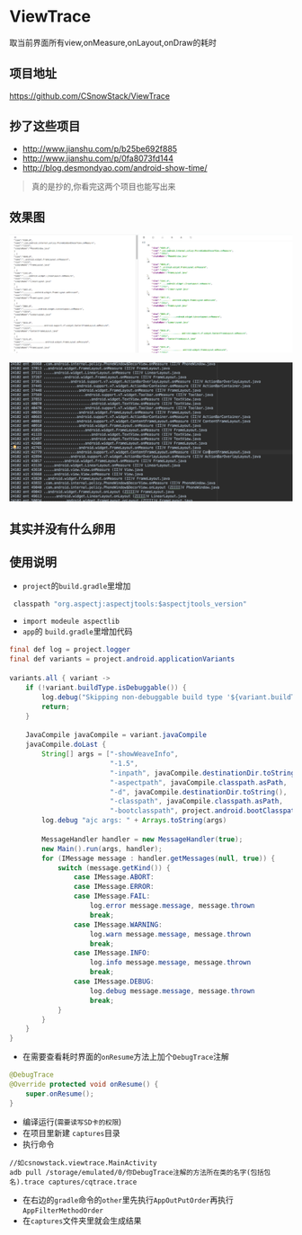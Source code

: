 # ViewTrace
取当前界面所有view,onMeasure,onLayout,onDraw的耗时

## 项目地址
https://github.com/CSnowStack/ViewTrace

## 抄了这些项目
- http://www.jianshu.com/p/b25be692f885
- http://www.jianshu.com/p/0fa8073fd144
- http://blog.desmondyao.com/android-show-time/
> 真的是抄的,你看完这两个项目也能写出来

## 效果图
![order](https://github.com/CSnowStack/ViewTrace/blob/master/pics/pic_order.png)

![filter](https://github.com/CSnowStack/ViewTrace/blob/master/pics/pic_filter.png)
## 其实并没有什么卵用

## 使用说明

- `project`的`build.gradle`里增加
```java
 classpath "org.aspectj:aspectjtools:$aspectjtools_version"
```
- `import modeule aspectlib`
- `app`的 `build.gradle`里增加代码
```java
final def log = project.logger
final def variants = project.android.applicationVariants

variants.all { variant ->
    if (!variant.buildType.isDebuggable()) {
        log.debug("Skipping non-debuggable build type '${variant.buildType.name}'.")
        return;
    }

    JavaCompile javaCompile = variant.javaCompile
    javaCompile.doLast {
        String[] args = ["-showWeaveInfo",
                         "-1.5",
                         "-inpath", javaCompile.destinationDir.toString(),
                         "-aspectpath", javaCompile.classpath.asPath,
                         "-d", javaCompile.destinationDir.toString(),
                         "-classpath", javaCompile.classpath.asPath,
                         "-bootclasspath", project.android.bootClasspath.join(File.pathSeparator)]
        log.debug "ajc args: " + Arrays.toString(args)

        MessageHandler handler = new MessageHandler(true);
        new Main().run(args, handler);
        for (IMessage message : handler.getMessages(null, true)) {
            switch (message.getKind()) {
                case IMessage.ABORT:
                case IMessage.ERROR:
                case IMessage.FAIL:
                    log.error message.message, message.thrown
                    break;
                case IMessage.WARNING:
                    log.warn message.message, message.thrown
                    break;
                case IMessage.INFO:
                    log.info message.message, message.thrown
                    break;
                case IMessage.DEBUG:
                    log.debug message.message, message.thrown
                    break;
            }
        }
    }
}

```

- 在需要查看耗时界面的`onResume`方法上加个`DebugTrace`注解
```java
@DebugTrace
@Override protected void onResume() {
    super.onResume();
}
```

- 编译运行(`需要读写SD卡的权限`)
- 在项目里新建 `captures`目录
- 执行命令
```
//如csnowstack.viewtrace.MainActivity
adb pull /storage/emulated/0/你DebugTrace注解的方法所在类的名字(包括包名).trace captures/cqtrace.trace

```
- 在右边的`gradle`命令的`other`里先执行`AppOutPutOrder`再执行`AppFilterMethodOrder`
- 在`captures`文件夹里就会生成结果
